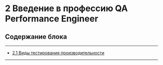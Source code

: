 # 2 Введение в профессию QA Performance Engineer

## Содержание блока

---

- [2.1 Виды тестирования производительности](/2%20Введение%20в%20профессию%20QA%20Performance%20Engineer/2.1%20Виды%20тестирования%20производительности.md)

---